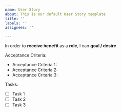 ```yaml
---
name: User Story
about: This is our default User Story template
title: ''
labels: ''
assignees: ''

---
```


In order to **receive benefit** as a **role**, I can **goal / desire**

Acceptance Criteria:

- Acceptance Criteria 1:
- Acceptance Criteria 2:
- Acceptance Criteria 3:

Tasks:
- [ ] Task 1
- [ ] Task 2
- [ ] Task 3
